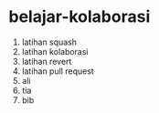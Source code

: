 # belajar-kolaborasi
1. latihan squash
2. latihan kolaborasi
3. latihan revert
4. latihan pull request
5. ali
6. tia
7. bib
